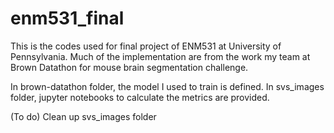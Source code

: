 # enm531_final

This is the codes used for final project of ENM531 at University of Pennsylvania.
Much of the implementation are from the work my team at Brown Datathon for mouse brain segmentation challenge.

In brown-datathon folder, the model I used to train is defined.
In svs_images folder, jupyter notebooks to calculate the metrics are provided.

(To do)
Clean up svs_images folder
